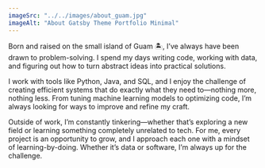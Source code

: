 ```yaml
---
imageSrc: "../../images/about_guam.jpg"
imageAlt: "About Gatsby Theme Portfolio Minimal"
---
```

Born and raised on the small island of Guam 🏝️, I’ve always have been drawn to problem-solving. I spend my days writing code, working with data, and figuring out how to turn abstract ideas into practical solutions.

I work with tools like Python, Java, and SQL, and I enjoy the challenge of creating efficient systems that do exactly what they need to—nothing more, nothing less. From tuning machine learning models to optimizing code, I’m always looking for ways to improve and refine my craft.

Outside of work, I’m constantly tinkering—whether that’s exploring a new field or learning something completely unrelated to tech. For me, every project is an opportunity to grow, and I approach each one with a mindset of learning-by-doing. Whether it’s data or software, I’m always up for the challenge.

